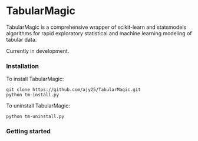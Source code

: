 # TabularMagic
TabularMagic is a comprehensive wrapper of scikit-learn and statsmodels algorithms for rapid exploratory statistical and machine learning modeling of tabular data. 


Currently in development.


### Installation

To install TabularMagic: 

```
git clone https://github.com/ajy25/TabularMagic.git
python tm-install.py
```

To uninstall TabularMagic:

```
python tm-uninstall.py
```

### Getting started



